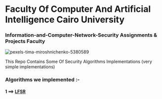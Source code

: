 # Faculty Of Computer And Artificial Intelligence Cairo University
### Information-and-Computer-Network-Security Assignments & Projects Faculty

![pexels-tima-miroshnichenko-5380589](https://user-images.githubusercontent.com/62524855/140998263-b1ebe31c-1f54-4f9d-9ee0-7da5afd00892.jpg)

This Repo Contains Some Of Security Algorithms Implementations (very simple implementations)


### Algorithms we implemented :-
#### 1 ==>  [LFSR](https://github.com/mmsaeed509/Information-and-Computer-Network-Security/tree/main/LFSR_Mahmoud-20180261_Omar-20180173_Hashem-20180326)


